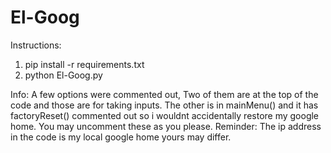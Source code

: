 # El-Goog
Instructions:
1. pip install -r requirements.txt
2. python El-Goog.py

Info:
A few options were commented out, Two of them are at the top of the code and those are for taking inputs. The other is in mainMenu() and it has factoryReset() commented out so i wouldnt accidentally restore my google home. You may uncomment these as you please. Reminder: The ip address in the code is my local google home yours may differ.
